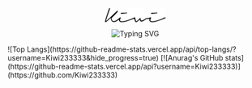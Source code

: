 <p align="center">
<img align=center src="./image/kiwi_strong.svg" width="120"/>
</p>

<p align="center"> 
  <img src="https://readme-typing-svg.demolab.com?font=Concert+One&size=32&pause=1000&color=8CBD18&center=true&vCenter=true&width=500&height=100&lines=Hello%2C+I'm+Kiwi2333+%F0%9F%A5%9D" alt="Typing SVG" />
</p>
![Top Langs](https://github-readme-stats.vercel.app/api/top-langs/?username=Kiwi233333&hide_progress=true)
[![Anurag's GitHub stats](https://github-readme-stats.vercel.app/api?username=Kiwi233333)](https://github.com/Kiwi233333)
